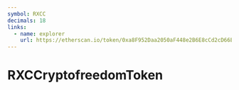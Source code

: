 ```yaml
---
symbol: RXCC
decimals: 18
links:
  - name: explorer
    url: https://etherscan.io/token/0xa8F952Daa2050aF448e2B6E8cCd2cD66E145F9Cc
---
```


# RXCCryptofreedomToken
